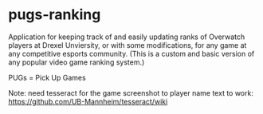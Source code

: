 # pugs-ranking

Application for keeping track of and easily updating ranks of Overwatch players at Drexel Unviersity, or with some modifications, for any game at any competitive esports community. (This is a custom and basic version of any popular video game ranking system.)  

PUGs = Pick Up Games  

Note: need tesseract for the game screenshot to player name text to work: https://github.com/UB-Mannheim/tesseract/wiki
